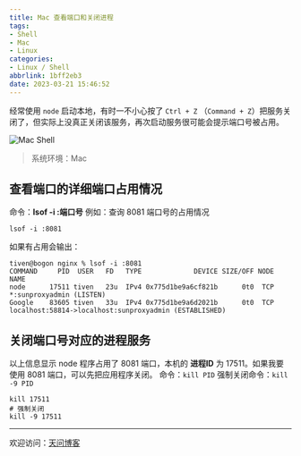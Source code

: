 ```yaml
---
title: Mac 查看端口和关闭进程
tags:
- Shell
- Mac
- Linux
categories:
- Linux / Shell
abbrlink: 1bff2eb3
date: 2023-03-21 15:46:52
---
```


经常使用 `node` 启动本地，有时一不小心按了 `Ctrl + Z` （`Command + Z`）把服务关闭了，但实际上没真正关闭该服务，再次启动服务很可能会提示端口号被占用。

![Mac Shell](https://tiven.cn/static/img/img-shell-FT96_YT5KdxO7VzMmkfLS.jpg)

<!-- more -->

> 系统环境：Mac

## 查看端口的详细端口占用情况

命令：**lsof -i :端口号** 
例如：查询 8081 端口号的占用情况

```shell
lsof -i :8081
```

如果有占用会输出：

```text
tiven@bogon nginx % lsof -i :8081
COMMAND     PID  USER   FD   TYPE             DEVICE SIZE/OFF NODE NAME
node      17511 tiven   23u  IPv4 0x775d1be9a6cf821b      0t0  TCP *:sunproxyadmin (LISTEN)
Google    83605 tiven   33u  IPv4 0x775d1be9a6d2021b      0t0  TCP localhost:58814->localhost:sunproxyadmin (ESTABLISHED)
```

## 关闭端口号对应的进程服务

以上信息显示 node 程序占用了 8081 端口，本机的 **进程ID** 为 17511。如果我要使用 8081 端口，可以先把应用程序关闭。
命令：`kill PID` 
强制关闭命令：`kill -9 PID` 

```shell
kill 17511
# 强制关闭
kill -9 17511
```

---

欢迎访问：[天问博客](https://tiven.cn/p/1bff2eb3/ "天问博客-专注于大前端技术")


